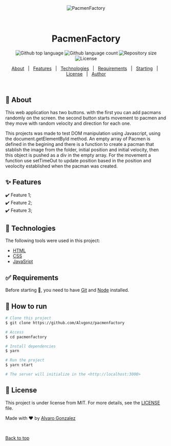 <div align="center" id="top"> 
  <img src="./.github/app.gif" alt="PacmenFactory" />

  &#xa0;

  <!-- <a href="https://pacmenfactory.netlify.app">Demo</a> -->
</div>

<h1 align="center">PacmenFactory</h1>

<p align="center">
  <img alt="Github top language" src="https://img.shields.io/github/languages/top/Alvgonz/pacmenfactory?color=56BEB8">

  <img alt="Github language count" src="https://img.shields.io/github/languages/count/Alvgonz/pacmenfactory?color=56BEB8">

  <img alt="Repository size" src="https://img.shields.io/github/repo-size/Alvgonz/pacmenfactory?color=56BEB8">

  <img alt="License" src="https://img.shields.io/github/license/Alvgonz/pacmenfactory?color=56BEB8">

  <!-- <img alt="Github issues" src="https://img.shields.io/github/issues/Alvgonz/pacmenfactory?color=56BEB8" /> -->

  <!-- <img alt="Github forks" src="https://img.shields.io/github/forks/Alvgonz/pacmenfactory?color=56BEB8" /> -->

  <!-- <img alt="Github stars" src="https://img.shields.io/github/stars/Alvgonz/pacmenfactory?color=56BEB8" /> -->
</p>

<!-- Status -->

<!-- <h4 align="center"> 
	🚧  PacmenFactory 🚀 Under construction...  🚧
</h4> 

<hr> -->

<p align="center">
  <a href="#dart-about">About</a> &#xa0; | &#xa0; 
  <a href="#sparkles-features">Features</a> &#xa0; | &#xa0;
  <a href="#rocket-technologies">Technologies</a> &#xa0; | &#xa0;
  <a href="#white_check_mark-requirements">Requirements</a> &#xa0; | &#xa0;
  <a href="#checkered_flag-starting">Starting</a> &#xa0; | &#xa0;
  <a href="#memo-license">License</a> &#xa0; | &#xa0;
  <a href="https://github.com/Alvgonz" target="_blank">Author</a>
</p>

<br>

## :dart: About ##

This web application has two buttons. with the first you can add pacmans randomly on the screen. the second button starts movement to pacmen and they move with random velocity and direction for each one.

This projects was made to test DOM manipulation using Javascript, using the document.getElementById method. An empty array of Pacmen is defined in the begining and there is a function to create a pacman that stablish the image from the folder, initial position and initial velocity, then this object is pushed as a div in the empty array. For the movement a function use setTimeOut to update position based in the position and veolocity established when the pacman was created. 

## :sparkles: Features ##

:heavy_check_mark: Feature 1;\
:heavy_check_mark: Feature 2;\
:heavy_check_mark: Feature 3;

## :rocket: Technologies ##

The following tools were used in this project:

- [HTML](https://developer.mozilla.org/es/docs/Web/HTML)
- [CSS](https://developer.mozilla.org/es/docs/Web/CSS)
- [JavaSript](https://developer.mozilla.org/es/docs/Web/JavaScript)


## :white_check_mark: Requirements ##

Before starting :checkered_flag:, you need to have [Git](https://git-scm.com) and [Node](https://nodejs.org/en/) installed.

## :checkered_flag: How to run ##

```bash
# Clone this project
$ git clone https://github.com/Alvgonz/pacmenfactory

# Access
$ cd pacmenfactory

# Install dependencies
$ yarn

# Run the project
$ yarn start

# The server will initialize in the <http://localhost:3000>
```

## :memo: License ##

This project is under license from MIT. For more details, see the [LICENSE](LICENSE.md) file.


Made with :heart: by <a href="https://github.com/Alvgonz" target="_blank">Alvaro Gonzalez</a>

&#xa0;

<a href="#top">Back to top</a>
